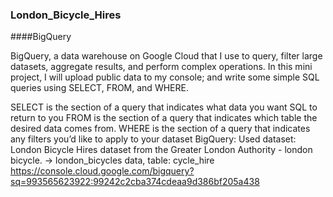 ﻿### London_Bicycle_Hires
####BigQuery

BigQuery, a data warehouse on Google Cloud that I use to query, filter large datasets, aggregate results, and perform complex operations. In this mini project, I will upload public data to my console; and write some simple SQL queries using SELECT, FROM, and WHERE.

SELECT is the section of a query that indicates what data you want SQL to return to you
FROM is the section of a query that indicates which table the desired data comes from. 
WHERE is the section of a query that indicates any filters you’d like to apply to your dataset
BigQuery: 
Used dataset: London Bicycle Hires dataset from the Greater London Authority -  london bicycle. -> london_bicycles data, table: cycle_hire
https://console.cloud.google.com/bigquery?sq=993565623922:99242c2cba374cdeaa9d386bf205a438
